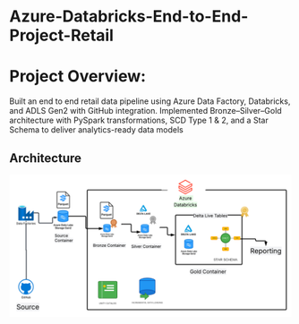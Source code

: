 # Azure-Databricks-End-to-End-Project-Retail

# Project Overview:

Built an end to end retail data pipeline using Azure Data Factory, Databricks, and ADLS Gen2 with GitHub integration. Implemented Bronze–Silver–Gold architecture with PySpark transformations, SCD Type 1 & 2, and a Star Schema to deliver analytics-ready data models

## Architecture
![Architecture Diagram](Retail_Project_Architecture.png)













